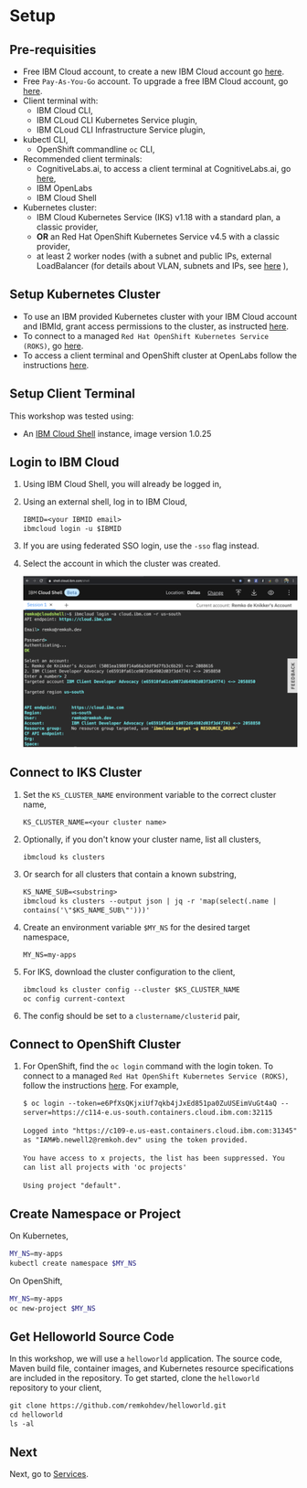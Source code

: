 # Setup

## Pre-requisities

* Free IBM Cloud account, to create a new IBM Cloud account go [here](https://ibm.github.io/workshop-setup/NEWACCOUNT/).
* Free `Pay-As-You-Go` account. To upgrade a free IBM Cloud account, go [here](https://ibm.github.io/workshop-setup/PAYASYOUGO/).
* Client terminal with:
    * IBM Cloud CLI,
    * IBM CLoud CLI Kubernetes Service plugin,
    * IBM CLoud CLI Infrastructure Service plugin,
* kubectl CLI,
    * OpenShift commandline `oc` CLI,
* Recommended client terminals:
    * CognitiveLabs.ai, to access a client terminal at CognitiveLabs.ai, go [here](https://ibm.github.io/workshop-setup/COGNITIVECLASS/),
    * IBM OpenLabs
    * IBM Cloud Shell
* Kubernetes cluster:
    * IBM Cloud Kubernetes Service (IKS) v1.18 with a standard plan, a classic provider,
    * **OR** an Red Hat OpenShift Kubernetes Service v4.5 with a classic provider,
    * at least 2 worker nodes (with a subnet and public IPs, external LoadBalancer (for details about VLAN, subnets and IPs, see [here](https://cloud.ibm.com/docs/containers?topic=containers-subnets) ),

## Setup Kubernetes Cluster

* To use an IBM provided Kubernetes cluster with your IBM Cloud account and IBMId, grant access permissions to the cluster, as instructed [here](https://ibm.github.io/workshop-setup/GRANTCLUSTER/).
* To connect to a managed `Red Hat OpenShift Kubernetes Service (ROKS)`, go [here](https://ibm.github.io/workshop-setup/ROKS/).
* To access a client terminal and OpenShift cluster at OpenLabs follow the instructions [here](https://ibm.github.io/workshop-setup/OPENLABS/).

## Setup Client Terminal

This workshop was tested using:

* An [IBM Cloud Shell](https://cloud.ibm.com/shell) instance, image version 1.0.25

## Login to IBM Cloud

1. Using IBM Cloud Shell, you will already be logged in,
1. Using an external shell, log in to IBM Cloud,

    ```console
    IBMID=<your IBMID email>
    ibmcloud login -u $IBMID
    ```

1. If you are using federated SSO login, use the `-sso` flag instead.
1. Select the account in which the cluster was created.

    ![Login to IBM Cloud](../images/shell-login-to-cloud.png)

## Connect to IKS Cluster

1. Set the `KS_CLUSTER_NAME` environment variable to the correct cluster name,

    ```console
    KS_CLUSTER_NAME=<your cluster name>
    ```

1. Optionally, if you don't know your cluster name, list all clusters,

    ```console
    ibmcloud ks clusters
    ```

1. Or search for all clusters that contain a known substring,

    ```console
    KS_NAME_SUB=<substring>
    ibmcloud ks clusters --output json | jq -r 'map(select(.name | contains('\"$KS_NAME_SUB\"')))'
    ```

1. Create an environment variable `$MY_NS` for the desired target namespace,

    ```console
    MY_NS=my-apps
    ```

1. For IKS, download the cluster configuration to the client,

    ```console
    ibmcloud ks cluster config --cluster $KS_CLUSTER_NAME
    oc config current-context
    ```

1. The config should be set to a `clustername/clusterid` pair,

## Connect to OpenShift Cluster

1. For OpenShift, find the `oc login` command with the login token. To connect to a managed `Red Hat OpenShift Kubernetes Service (ROKS)`, follow the instructions [here](https://ibm.github.io/workshop-setup/ROKS/). For example,

    ```console
    $ oc login --token=e6PfXsQKjxiUf7qkb4jJxEd851pa0ZuUSEimVuGt4aQ --server=https://c114-e.us-south.containers.cloud.ibm.com:32115

    Logged into "https://c109-e.us-east.containers.cloud.ibm.com:31345" as "IAM#b.newell2@remkoh.dev" using the token provided.

    You have access to x projects, the list has been suppressed. You can list all projects with 'oc projects'

    Using project "default".
    ```

## Create Namespace or Project

On Kubernetes,

```bash
MY_NS=my-apps
kubectl create namespace $MY_NS
```

On OpenShift,

```bash
MY_NS=my-apps
oc new-project $MY_NS
```

## Get Helloworld Source Code

In this workshop, we will use a `helloworld` application. The source code, Maven build file, container images, and Kubernetes resource specifications are included in the repository. To get started, clone the `helloworld` repository to your client,

```console
git clone https://github.com/remkohdev/helloworld.git
cd helloworld
ls -al
```

## Next

Next, go to [Services](../services/services.md).
